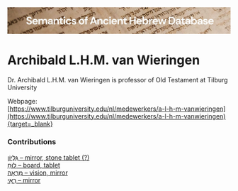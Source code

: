<html><body><img id="banner" src="../../images/banners/banner.png" alt="banner" /></body></html>

# **Archibald L.H.M. van Wieringen**


Dr. Archibald L.H.M. van Wieringen is professor of Old Testament at Tilburg University


Webpage:    
[https://www.tilburguniversity.edu/nl/medewerkers/a-l-h-m-vanwieringen](https://www.tilburguniversity.edu/nl/medewerkers/a-l-h-m-vanwieringen){target=_blank}    







 
### Contributions
[גִּלָּיוֹן – mirror, stone tablet (?)](../words/gillayon.md)<br>[לוּחַ – board, tablet](../words/luach.md)<br>[מַרְאָה – vision, mirror](../words/mar2ah.md)<br>[רְאִי – mirror](../words/r2i.md)<br>